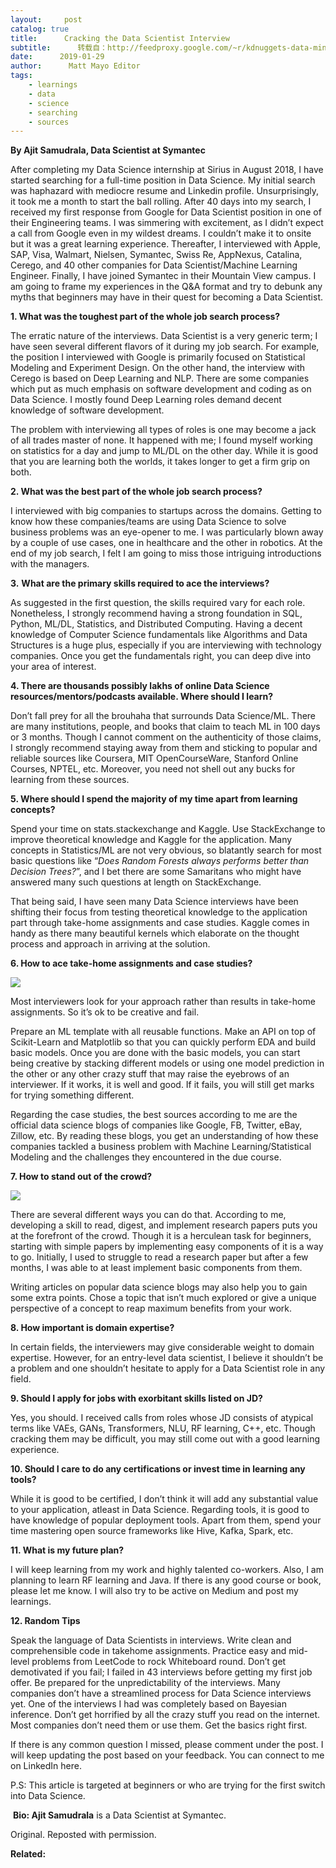 ```yaml
---
layout:     post
catalog: true
title:      Cracking the Data Scientist Interview
subtitle:      转载自：http://feedproxy.google.com/~r/kdnuggets-data-mining-analytics/~3/jMjLzpcVpLA/cracking-data-scientist-interview.html
date:      2019-01-29
author:      Matt Mayo Editor
tags:
    - learnings
    - data
    - science
    - searching
    - sources
---
```


**By Ajit Samudrala, Data Scientist at Symantec**

After completing my Data Science internship at Sirius in August 2018, I have started searching for a full-time position in Data Science. My initial search was haphazard with mediocre resume and Linkedin profile. Unsurprisingly, it took me a month to start the ball rolling. After 40 days into my search, I received my first response from Google for Data Scientist position in one of their Engineering teams. I was simmering with excitement, as I didn’t expect a call from Google even in my wildest dreams. I couldn’t make it to onsite but it was a great learning experience. Thereafter, I interviewed with Apple, SAP, Visa, Walmart, Nielsen, Symantec, Swiss Re, AppNexus, Catalina, Cerego, and 40 other companies for Data Scientist/Machine Learning Engineer. Finally, I have joined Symantec in their Mountain View campus. I am going to frame my experiences in the Q&A format and try to debunk any myths that beginners may have in their quest for becoming a Data Scientist.

**1. What was the toughest part of the whole job search process?**

The erratic nature of the interviews. Data Scientist is a very generic term; I have seen several different flavors of it during my job search. For example, the position I interviewed with Google is primarily focused on Statistical Modeling and Experiment Design. On the other hand, the interview with Cerego is based on Deep Learning and NLP. There are some companies which put as much emphasis on software development and coding as on Data Science. I mostly found Deep Learning roles demand decent knowledge of software development.

The problem with interviewing all types of roles is one may become a jack of all trades master of none. It happened with me; I found myself working on statistics for a day and jump to ML/DL on the other day. While it is good that you are learning both the worlds, it takes longer to get a firm grip on both.

**2. What was the best part of the whole job search process?**

I interviewed with big companies to startups across the domains. Getting to know how these companies/teams are using Data Science to solve business problems was an eye-opener to me. I was particularly blown away by a couple of use cases, one in healthcare and the other in robotics. At the end of my job search, I felt I am going to miss those intriguing introductions with the managers.

**3.** **What are the primary skills required to ace the interviews?**

As suggested in the first question, the skills required vary for each role. Nonetheless, I strongly recommend having a strong foundation in SQL, Python, ML/DL, Statistics, and Distributed Computing. Having a decent knowledge of Computer Science fundamentals like Algorithms and Data Structures is a huge plus, especially if you are interviewing with technology companies. Once you get the fundamentals right, you can deep dive into your area of interest.

**4. There are thousands possibly lakhs of online Data Science resources/mentors/podcasts available. Where should I learn?**

Don’t fall prey for all the brouhaha that surrounds Data Science/ML. There are many institutions, people, and books that claim to teach ML in 100 days or 3 months. Though I cannot comment on the authenticity of those claims, I strongly recommend staying away from them and sticking to popular and reliable sources like Coursera, MIT OpenCourseWare, Stanford Online Courses, NPTEL, etc. Moreover, you need not shell out any bucks for learning from these sources.

**5. Where should I spend the majority of my time apart from learning concepts?**

Spend your time on stats.stackexchange and Kaggle. Use StackExchange to improve theoretical knowledge and Kaggle for the application. Many concepts in Statistics/ML are not very obvious, so blatantly search for most basic questions like “*Does Random Forests always performs better than Decision Trees?*”, and I bet there are some Samaritans who might have answered many such questions at length on StackExchange.

That being said, I have seen many Data Science interviews have been shifting their focus from testing theoretical knowledge to the application part through take-home assignments and case studies. Kaggle comes in handy as there many beautiful kernels which elaborate on the thought process and approach in arriving at the solution.

**6. How to ace take-home assignments and case studies?**

![](https://cdn-images-1.medium.com/max/800/1*lT22FAhruNpgRa2N1SGsXw.png)


Most interviewers look for your approach rather than results in take-home assignments. So it’s ok to be creative and fail.

Prepare an ML template with all reusable functions. Make an API on top of Scikit-Learn and Matplotlib so that you can quickly perform EDA and build basic models. Once you are done with the basic models, you can start being creative by stacking different models or using one model prediction in the other or any other crazy stuff that may raise the eyebrows of an interviewer. If it works, it is well and good. If it fails, you will still get marks for trying something different.

Regarding the case studies, the best sources according to me are the official data science blogs of companies like Google, FB, Twitter, eBay, Zillow, etc. By reading these blogs, you get an understanding of how these companies tackled a business problem with Machine Learning/Statistical Modeling and the challenges they encountered in the due course.

**7. How to stand out of the crowd?**

![](https://cdn-images-1.medium.com/max/800/1*CfGcIili7B8qnTzlfHNC_A.jpeg)


There are several different ways you can do that. According to me, developing a skill to read, digest, and implement research papers puts you at the forefront of the crowd. Though it is a herculean task for beginners, starting with simple papers by implementing easy components of it is a way to go. Initially, I used to struggle to read a research paper but after a few months, I was able to at least implement basic components from them.

Writing articles on popular data science blogs may also help you to gain some extra points. Chose a topic that isn’t much explored or give a unique perspective of a concept to reap maximum benefits from your work.

**8. How important is domain expertise?**

In certain fields, the interviewers may give considerable weight to domain expertise. However, for an entry-level data scientist, I believe it shouldn’t be a problem and one shouldn’t hesitate to apply for a Data Scientist role in any field.

**9. Should I apply for jobs with exorbitant skills listed on JD?**

Yes, you should. I received calls from roles whose JD consists of atypical terms like VAEs, GANs, Transformers, NLU, RF learning, C++, etc. Though cracking them may be difficult, you may still come out with a good learning experience.

**10. Should I care to do any certifications or invest time in learning any tools?**

While it is good to be certified, I don’t think it will add any substantial value to your application, atleast in Data Science. Regarding tools, it is good to have knowledge of popular deployment tools. Apart from them, spend your time mastering open source frameworks like Hive, Kafka, Spark, etc.

**11. What is my future plan?**

I will keep learning from my work and highly talented co-workers. Also, I am planning to learn RF learning and Java. If there is any good course or book, please let me know. I will also try to be active on Medium and post my learnings.

**12. Random Tips**

Speak the language of Data Scientists in interviews.
Write clean and comprehensible code in takehome assignments.
Practice easy and mid-level problems from LeetCode to rock Whiteboard round.
Don’t get demotivated if you fail; I failed in 43 interviews before getting my first job offer.
Be prepared for the unpredictability of the interviews. Many companies don’t have a streamlined process for Data Science interviews yet. One of the interviews I had was completely based on Bayesian inference.
Don’t get horrified by all the crazy stuff you read on the internet. Most companies don’t need them or use them. Get the basics right first.

If there is any common question I missed, please comment under the post. I will keep updating the post based on your feedback. You can connect to me on LinkedIn here.

P.S: This article is targeted at beginners or who are trying for the first switch into Data Science.

 **Bio: Ajit Samudrala** is a Data Scientist at Symantec.

Original. Reposted with permission.

**Related:**



 
